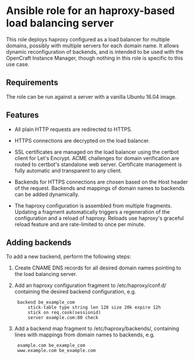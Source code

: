 Ansible role for an haproxy-based load balancing server
=======================================================

This role deploys haproxy configured as a load balancer for multiple domains,
possibly with multiple servers for each domain name.  It allows dynamic
reconfiguration of backends, and is intended to be used with the OpenCraft
Instance Manager, though nothing in this role is specific to this use case.

Requirements
------------

The role can be run against a server with a vanilla Ubuntu 16.04 image.

Features
--------

* All plain HTTP requests are redirected to HTTPS.

* HTTPS connections are decrypted on the load balancer.

* SSL certificates are managed on the load balancer using the certbot client for
  Let's Encrypt.  ACME challenges for domain verification are routed to
  certbot's standalone web server.  Certificate management is fully automatic
  and transparent to any client.

* Backends for HTTPS connections are chosen based on the Host header of the
  request.  Backends and mappings of domain names to backends can be added
  dynamically.

* The haproxy configuration is assembled from multiple fragments.  Updating a
  fragment automatically triggers a regeneration of the configuration and a
  reload of haproxy.  Reloads use haproxy's graceful reload feature and are
  rate-limited to once per minute.

Adding backends
---------------

To add a new backend, perform the following steps:

1. Create CNAME DNS records for all desired domain names pointing to the load
   balancing server.

2. Add an haproxy configuration fragment to /etc/haproxy/conf.d/ containing the
   desired backend configuration, e.g.

        backend be_example_com
            stick-table type string len 128 size 20k expire 12h
            stick on req.cook(sessionid)
            server example.com:80 check

3. Add a backend map fragment to /etc/haproxy/backends/, containing lines with
   mappings from domain names to backends, e.g.

        example.com be_example_com
        www.example.com be_example.com

